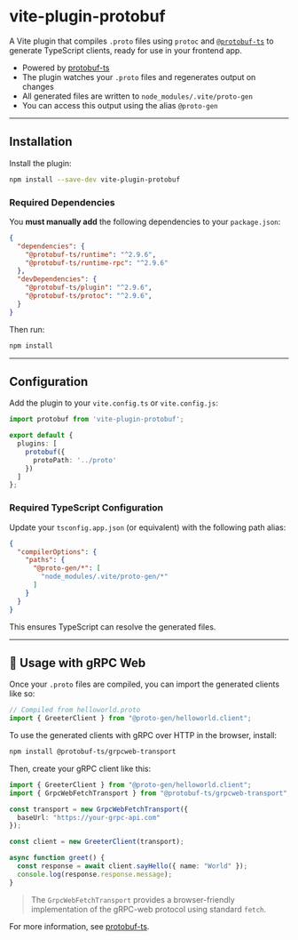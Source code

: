 # vite-plugin-protobuf

A Vite plugin that compiles `.proto` files using `protoc` and [`@protobuf-ts`](https://github.com/timostamm/protobuf-ts) to generate TypeScript clients, ready for use in your frontend app.

- Powered by [protobuf-ts](https://github.com/timostamm/protobuf-ts)
- The plugin watches your `.proto` files and regenerates output on changes
- All generated files are written to `node_modules/.vite/proto-gen`
- You can access this output using the alias `@proto-gen`

---

## Installation

Install the plugin:

```bash
npm install --save-dev vite-plugin-protobuf
```

### Required Dependencies

You **must manually add** the following dependencies to your `package.json`:

```json
{
  "dependencies": {
    "@protobuf-ts/runtime": "^2.9.6",
    "@protobuf-ts/runtime-rpc": "^2.9.6"
  },
  "devDependencies": {
    "@protobuf-ts/plugin": "^2.9.6",
    "@protobuf-ts/protoc": "^2.9.6",
  }
}
```

Then run:

```bash
npm install
```

---

## Configuration

Add the plugin to your `vite.config.ts` or `vite.config.js`:

```ts
import protobuf from 'vite-plugin-protobuf';

export default {
  plugins: [
    protobuf({
      protoPath: '../proto'
    })
  ]
};
```

### Required TypeScript Configuration

Update your `tsconfig.app.json` (or equivalent) with the following path alias:

```json
{
  "compilerOptions": {
    "paths": {
      "@proto-gen/*": [
        "node_modules/.vite/proto-gen/*"
      ]
    }
  }
}
```

This ensures TypeScript can resolve the generated files.

---

## 🚀 Usage with gRPC Web

Once your `.proto` files are compiled, you can import the generated clients like so:

```ts
// Compiled from helloworld.proto
import { GreeterClient } from "@proto-gen/helloworld.client";
```


To use the generated clients with gRPC over HTTP in the browser, install:

```bash
npm install @protobuf-ts/grpcweb-transport
```

Then, create your gRPC client like this:

```ts
import { GreeterClient } from "@proto-gen/helloworld.client";
import { GrpcWebFetchTransport } from "@protobuf-ts/grpcweb-transport";

const transport = new GrpcWebFetchTransport({
  baseUrl: "https://your-grpc-api.com"
});

const client = new GreeterClient(transport);

async function greet() {
  const response = await client.sayHello({ name: "World" });
  console.log(response.response.message);
}
```

> The `GrpcWebFetchTransport` provides a browser-friendly implementation of the gRPC-web protocol using standard `fetch`.

For more information, see [protobuf-ts](https://github.com/timostamm/protobuf-ts).
